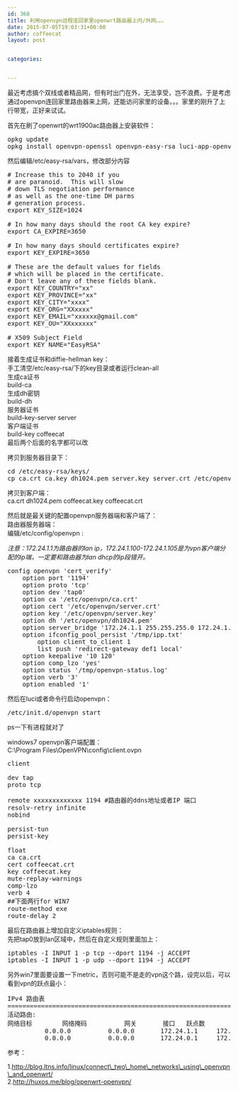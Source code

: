 ```yaml
---
id: 368
title: 利用openvpn远程连回家里openwrt路由器上内/外网。。。
date: 2015-07-05T19:03:31+00:00
author: coffeecat
layout: post


categories:


---
```

最近考虑搞个双线或者精品网，但有时出门在外，无法享受，岂不浪费。于是考虑通过openvpn连回家里路由器来上网，还能访问家里的设备。。。家里的刚升了上行带宽，正好来试试。

首先在刷了openwrt的wrt1900ac路由器上安装软件：

<pre class="lang:sh decode:true " >opkg update
opkg install openvpn-openssl openvpn-easy-rsa luci-app-openvpn</pre>

然后编辑/etc/easy-rsa/vars，修改部分内容

<pre class="lang:vim decode:true " ># Increase this to 2048 if you
# are paranoid.  This will slow
# down TLS negotiation performance
# as well as the one-time DH parms
# generation process.
export KEY_SIZE=1024

# In how many days should the root CA key expire?
export CA_EXPIRE=3650

# In how many days should certificates expire?
export KEY_EXPIRE=3650

# These are the default values for fields
# which will be placed in the certificate.
# Don't leave any of these fields blank.
export KEY_COUNTRY="xx"
export KEY_PROVINCE="xx"
export KEY_CITY="xxxx"
export KEY_ORG="XXxxxx"
export KEY_EMAIL="xxxxxx@gmail.com"
export KEY_OU="XXxxxxxx"

# X509 Subject Field
export KEY_NAME="EasyRSA"</pre>

接着生成证书和diffie-hellman key：  
手工清空/etc/easy-rsa/下的key目录或者运行clean-all  
生成ca证书  
build-ca  
生成dh密钥  
build-dh  
服务器证书  
build-key-server server  
客户端证书  
build-key coffeecat  
最后两个后面的名字都可以改

拷贝到服务器目录下：

<pre class="lang:sh decode:true " >cd /etc/easy-rsa/keys/
cp ca.crt ca.key dh1024.pem server.key server.crt /etc/openvpn/</pre>

拷贝到客户端：  
ca.crt dh1024.pem coffeecat.key coffeecat.crt

然后就是最关键的配置openvpn服务器端和客户端了：  
路由器服务器端：  
编辑/etc/config/openvpn :

_注意：172.24.1.1为路由器的lan ip，172.24.1.100-172.24.1.105是为vpn客户端分配的ip端，一定要和路由器为lan dhcp的ip段错开。_

<pre class="lang:vim decode:true " >config openvpn 'cert_verify'
	option port '1194'
	option proto 'tcp'
	option dev 'tap0'
	option ca '/etc/openvpn/ca.crt'
	option cert '/etc/openvpn/server.crt'
	option key '/etc/openvpn/server.key'
	option dh '/etc/openvpn/dh1024.pem'
	option server_bridge '172.24.1.1 255.255.255.0 172.24.1.100 172.24.1.105'
	option ifconfig_pool_persist '/tmp/ipp.txt'
        option client_to_client 1
        list push 'redirect-gateway def1 local'
	option keepalive '10 120'
	option comp_lzo 'yes'
	option status '/tmp/openvpn-status.log'
	option verb '3'
	option enabled '1'
</pre>

然后在luci或者命令行启动openvpn：

<pre class="lang:sh decode:true " >/etc/init.d/openvpn start</pre>

ps一下有进程就对了

windows7 openvpn客户端配置：  
C:\Program Files\OpenVPN\config\client.ovpn

<pre class="lang:vim decode:true " >client

dev tap
proto tcp

remote xxxxxxxxxxxxx 1194 #路由器的ddns地址或者IP 端口
resolv-retry infinite
nobind

persist-tun
persist-key

float
ca ca.crt
cert coffeecat.crt
key coffeecat.key
mute-replay-warnings
comp-lzo
verb 4
##下面两行for WIN7
route-method exe
route-delay 2</pre>

最后在路由器上增加自定义iptables规则：  
先把tap0放到lan区域中，然后在自定义规则里面加上：

<pre class="lang:sh decode:true " >iptables -I INPUT 1 -p tcp --dport 1194 -j ACCEPT
iptables -I INPUT 1 -p udp --dport 1194 -j ACCEPT</pre>

另外win7里面要设置一下metric，否则可能不是走的vpn这个路，设完以后，可以看到vpn的跃点最小：

<pre class="lang:vim decode:true " >IPv4 路由表
===========================================================================
活动路由:
网络目标        网络掩码          网关       接口   跃点数
          0.0.0.0          0.0.0.0       172.24.1.1     172.24.1.100     50
          0.0.0.0          0.0.0.0       172.24.0.1     172.24.0.150    281</pre>

参考：

1.http://blog.ltns.info/linux/connect\_two\_home\_networks\_using\_openvpn\_and_openwrt/  
2.http://huxos.me/blog/openwrt-openvpn/